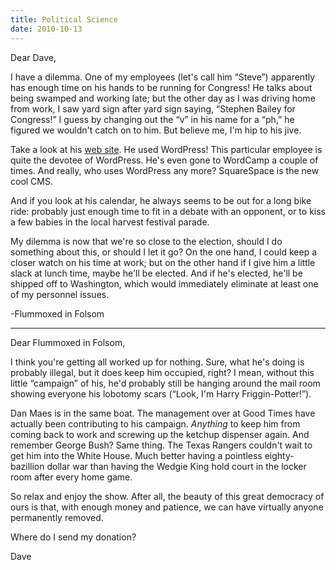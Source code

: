 ```yaml
---
title: Political Science
date: 2010-10-13
---
```

Dear Dave,

I have a dilemma. One of my employees (let's call him &#8220;Steve&#8221;) apparently has enough time on his hands to be running for Congress! He talks about being swamped and working late; but the other day as I was driving home from work, I saw yard sign after yard sign saying, &#8220;Stephen Bailey for Congress!&#8221; I guess by changing out the &#8220;v&#8221; in his name for a &#8220;ph,&#8221; he figured we wouldn't catch on to him. But believe me, I'm hip to his jive.

Take a look at his [web site](http://www.stephenbaileyforcongress.com/). He used WordPress! This particular employee is quite the devotee of WordPress. He's even gone to WordCamp a couple of times. And really, who uses WordPress any more? SquareSpace is the new cool CMS.

And if you look at his calendar, he always seems to be out for a long bike ride: probably just enough time to fit in a debate with an opponent, or to kiss a few babies in the local harvest festival parade.

My dilemma is now that we're so close to the election, should I do something about this, or should I let it go? On the one hand, I could keep a closer watch on his time at work; but on the other hand if I give him a little slack at lunch time, maybe he'll be elected. And if he's elected, he'll be shipped off to Washington, which would immediately eliminate at least one of my personnel issues.

-Flummoxed in Folsom

---

Dear Flummoxed in Folsom,

I think you're getting all worked up for nothing. Sure, what he's doing is probably illegal, but it does keep him occupied, right? I mean, without this little &#8220;campaign&#8221; of his, he'd probably still be hanging around the mail room showing everyone his lobotomy scars (&#8220;Look, I'm Harry Friggin-Potter!&#8221;).

Dan Maes is in the same boat. The management over at Good Times have actually been contributing to his campaign. _Anything_ to keep him from coming back to work and screwing up the ketchup dispenser again. And remember George Bush? Same thing. The Texas Rangers couldn't wait to get him into the White House. Much better having a pointless eighty-bazillion dollar war than having the Wedgie King hold court in the locker room after every home game.

So relax and enjoy the show. After all, the beauty of this great democracy of ours is that, with enough money and patience, we can have virtually anyone permanently removed.

Where do I send my donation?

Dave
